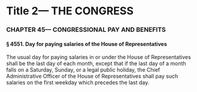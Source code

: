 
# Title 2— THE CONGRESS
### CHAPTER 45— CONGRESSIONAL PAY AND BENEFITS
#### § 4551. Day for paying salaries of the House of Representatives

The usual day for paying salaries in or under the House of Representatives shall be the last day of each month, except that if the last day of a month falls on a Saturday, Sunday, or a legal public holiday, the Chief Administrative Officer of the House of Representatives shall pay such salaries on the first weekday which precedes the last day.
